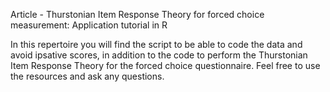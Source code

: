 Article - Thurstonian Item Response Theory for forced choice measurement: Application tutorial in R

In this repertoire you will find the script to be able to code the data and avoid ipsative scores, in addition to the code to perform the Thurstonian Item Response Theory for the forced choice questionnaire. Feel free to use the resources and ask any questions.
